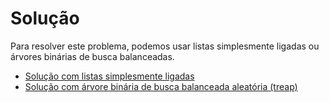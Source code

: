 # Solução

Para resolver este problema, podemos usar listas simplesmente ligadas ou árvores binárias de busca balanceadas.

- [Solução com listas simplesmente ligadas](./sol_lista/README.md)
- [Solução com árvore binária de busca balanceada aleatória (treap)](./sol_treap/README.md)
